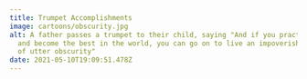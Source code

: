 ```yaml
---
title: Trumpet Accomplishments
image: cartoons/obscurity.jpg
alt: A father passes a trumpet to their child, saying "And if you practice daily
  and become the best in the world, you can go on to live an impoverished life
  of utter obscurity"
date: 2021-05-10T19:09:51.478Z
---
```

